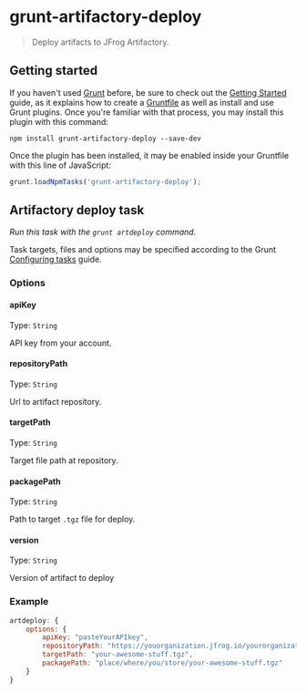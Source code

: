 # grunt-artifactory-deploy

> Deploy artifacts to JFrog Artifactory.

## Getting started

If you haven't used [Grunt](http://gruntjs.com/) before, be sure to check out the [Getting Started](http://gruntjs.com/getting-started) guide, as it explains how to create a [Gruntfile](http://gruntjs.com/sample-gruntfile) as well as install and use Grunt plugins. Once you're familiar with that process, you may install this plugin with this command:

```shell
npm install grunt-artifactory-deploy --save-dev
```

Once the plugin has been installed, it may be enabled inside your Gruntfile with this line of JavaScript:

```js
grunt.loadNpmTasks('grunt-artifactory-deploy');
```


## Artifactory deploy task
_Run this task with the `grunt artdeploy` command._

Task targets, files and options may be specified according to the Grunt [Configuring tasks](http://gruntjs.com/configuring-tasks) guide.

### Options

#### apiKey
Type: `String`  

API key from your account.

#### repositoryPath
Type: `String`

Url to artifact repository.

#### targetPath
Type: `String`

Target file path at repository.

#### packagePath
Type: `String`

Path to target `.tgz` file for deploy.

#### version
Type: `String`

Version of artifact to deploy
### Example

```js
artdeploy: {
    options: {
        apiKey: "pasteYourAPIkey",
        repositoryPath: "https://youorganization.jfrog.io/yourorganization/repository-name",
        targetPath: "your-awesome-stuff.tgz",
        packagePath: "place/where/you/store/your-awesome-stuff.tgz"
    }
}
```
